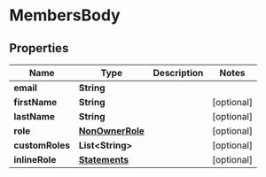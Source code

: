 
# MembersBody

## Properties
Name | Type | Description | Notes
------------ | ------------- | ------------- | -------------
**email** | **String** |  | 
**firstName** | **String** |  |  [optional]
**lastName** | **String** |  |  [optional]
**role** | [**NonOwnerRole**](NonOwnerRole.md) |  |  [optional]
**customRoles** | **List&lt;String&gt;** |  |  [optional]
**inlineRole** | [**Statements**](Statements.md) |  |  [optional]




